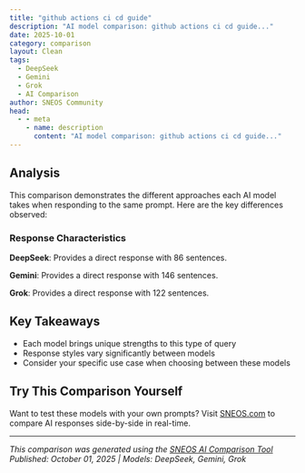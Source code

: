 ```yaml
---
title: "github actions ci cd guide"
description: "AI model comparison: github actions ci cd guide..."
date: 2025-10-01
category: comparison
layout: Clean
tags:
  - DeepSeek
  - Gemini
  - Grok
  - AI Comparison
author: SNEOS Community
head:
  - - meta
    - name: description
      content: "AI model comparison: github actions ci cd guide..."
---
```


<ChatComparison
  title="github actions ci cd guide"
  prompt="github actions ci cd guide"
  :responses='{"DeepSeek": "I\u0027ll provide you with a comprehensive guide to GitHub Actions CI/CD, covering everything from basics to advanced workflows.\n\n## What is GitHub Actions?\n\nGitHub Actions is a CI/CD platform that allows you to automate your build, test, and deployment pipeline directly from your GitHub repository.\n\n## Key Concepts\n\n- **Workflows**: Automated processes defined in YAML files\n- **Events**: Triggers that start workflows (push, pull request, etc.)\n- **Jobs**: Sets of steps that execute on the same runner\n- **Steps**: Individual tasks that run commands or actions\n- **Actions**: Reusable units of code\n- **Runners**: Servers that run your workflows\n\n## Basic Workflow Structure\n\n\u0060\u0060\u0060yaml\nname: CI Pipeline\n\non:\n push:\n branches: [ main, develop ]\n pull_request:\n branches: [ main ]\n\njobs:\n build:\n runs-on: ubuntu-latest\n \n steps:\n - name: Checkout code\n uses: actions/checkout@v4\n \n - name: Setup Node.js\n uses: actions/setup-node@v4\n with:\n node-version: \u002718\u0027\n \n - name: Install dependencies\n run: npm install\n \n - name: Run tests\n run: npm test\n \n - name: Build project\n run: npm run build\n\u0060\u0060\u0060\n\n## Common Workflow Examples\n\n### 1. Node.js Application\n\n\u0060\u0060\u0060yaml\nname: Node.js CI\n\non:\n push:\n branches: [ main ]\n pull_request:\n branches: [ main ]\n\njobs:\n test:\n runs-on: ubuntu-latest\n \n strategy:\n matrix:\n node-version: [16.x, 18.x, 20.x]\n \n steps:\n - uses: actions/checkout@v4\n - name: Use Node.js ${{ matrix.node-version }}\n uses: actions/setup-node@v4\n with:\n node-version: ${{ matrix.node-version }}\n cache: \u0027npm\u0027\n - run: npm ci\n - run: npm run build --if-present\n - run: npm test\n \n deploy:\n needs: test\n runs-on: ubuntu-latest\n if: github.ref == \u0027refs/heads/main\u0027\n \n steps:\n - uses: actions/checkout@v4\n - uses: actions/setup-node@v4\n with:\n node-version: \u002718\u0027\n - run: npm ci\n - run: npm run build\n - name: Deploy to production\n run: echo \u0022Deploying to production...\u0022\n\u0060\u0060\u0060\n\n### 2. Python Application\n\n\u0060\u0060\u0060yaml\nname: Python CI\n\non: [push, pull_request]\n\njobs:\n test:\n runs-on: ubuntu-latest\n strategy:\n matrix:\n python-version: [\u00273.8\u0027, \u00273.9\u0027, \u00273.10\u0027, \u00273.11\u0027]\n \n steps:\n - uses: actions/checkout@v4\n - name: Set up Python ${{ matrix.python-version }}\n uses: actions/setup-python@v4\n with:\n python-version: ${{ matrix.python-version }}\n cache: \u0027pip\u0027\n - name: Install dependencies\n run: |\n python -m pip install --upgrade pip\n pip install -r requirements.txt\n pip install pytest\n - name: Run tests\n run: pytest\n\u0060\u0060\u0060\n\n### 3. Docker Build and Push\n\n\u0060\u0060\u0060yaml\nname: Docker CI\n\non:\n push:\n branches: [ main ]\n tags: [ \u0027v*\u0027 ]\n\njobs:\n build:\n runs-on: ubuntu-latest\n \n steps:\n - uses: actions/checkout@v4\n \n - name: Build Docker image\n run: docker build -t my-app:${{ github.sha }} .\n \n - name: Log in to Docker Hub\n if: github.event_name != \u0027pull_request\u0027\n uses: docker/login-action@v2\n with:\n username: ${{ secrets.DOCKER_USERNAME }}\n password: ${{ secrets.DOCKER_PASSWORD }}\n \n - name: Push Docker image\n if: github.event_name != \u0027pull_request\u0027\n run: |\n docker tag my-app:${{ github.sha }} ${{ secrets.DOCKER_USERNAME }}/my-app:latest\n docker push ${{ secrets.DOCKER_USERNAME }}/my-app:latest\n\u0060\u0060\u0060\n\n## Advanced Features\n\n### 1. Matrix Builds\n\n\u0060\u0060\u0060yaml\njobs:\n test:\n runs-on: ${{ matrix.os }}\n strategy:\n matrix:\n os: [ubuntu-latest, windows-latest, macos-latest]\n node-version: [16.x, 18.x, 20.x]\n exclude:\n - os: windows-latest\n node-version: 16.x\n\u0060\u0060\u0060\n\n### 2. Environment-specific Deployments\n\n\u0060\u0060\u0060yaml\ndeploy-staging:\n runs-on: ubuntu-latest\n environment: staging\n steps:\n - run: echo \u0022Deploying to staging...\u0022\n \ndeploy-production:\n runs-on: ubuntu-latest\n environment: production\n steps:\n - run: echo \u0022Deploying to production...\u0022\n\u0060\u0060\u0060\n\n### 3. Caching for Faster Builds\n\n\u0060\u0060\u0060yaml\n- name: Cache node modules\n uses: actions/cache@v3\n with:\n path: node_modules\n key: ${{ runner.os }}-node-${{ hashFiles(\u0027**/package-lock.json\u0027) }}\n restore-keys: |\n ${{ runner.os }}-node-\n\u0060\u0060\u0060\n\n### 4. Conditional Steps\n\n\u0060\u0060\u0060yaml\nsteps:\n - name: Deploy to staging\n if: github.ref == \u0027refs/heads/develop\u0027\n run: echo \u0022Deploying to staging\u0022\n \n - name: Deploy to production\n if: github.ref == \u0027refs/heads/main\u0027 \u0026\u0026 github.event_name == \u0027push\u0027\n run: echo \u0022Deploying to production\u0022\n\u0060\u0060\u0060\n\n## Best Practices\n\n### 1. Security\n\u0060\u0060\u0060yaml\n# Use secrets for sensitive data\n- name: Deploy\n env:\n API_KEY: ${{ secrets.API_KEY }}\n\u0060\u0060\u0060\n\n### 2. Efficient Workflows\n\u0060\u0060\u0060yaml\n# Use concurrency to prevent multiple runs\nconcurrency:\n group: ${{ github.workflow }}-${{ github.ref }}\n cancel-in-progress: true\n\u0060\u0060\u0060\n\n### 3. Reusable Workflows\n\n**Shared workflow (.github/workflows/deploy.yml):**\n\u0060\u0060\u0060yaml\nname: Reusable Deploy\n\non:\n workflow_call:\n inputs:\n environment:\n required: true\n type: string\n\njobs:\n deploy:\n runs-on: ubuntu-latest\n environment: ${{ inputs.environment }}\n steps:\n - run: echo \u0022Deploying to ${{ inputs.environment }}\u0022\n\u0060\u0060\u0060\n\n**Calling workflow:**\n\u0060\u0060\u0060yaml\njobs:\n call-deploy:\n uses: ./.github/workflows/deploy.yml\n with:\n environment: \u0027production\u0027\n\u0060\u0060\u0060\n\n## Complete Example: Full CI/CD Pipeline\n\n\u0060\u0060\u0060yaml\nname: Full CI/CD Pipeline\n\non:\n push:\n branches: [ main, develop ]\n pull_request:\n branches: [ main ]\n\nenv:\n NODE_VERSION: \u002718\u0027\n\njobs:\n lint:\n runs-on: ubuntu-latest\n steps:\n - uses: actions/checkout@v4\n - uses: actions/setup-node@v4\n with:\n node-version: ${{ env.NODE_VERSION }}\n - run: npm ci\n - run: npm run lint\n\n test:\n runs-on: ubuntu-latest\n needs: lint\n steps:\n - uses: actions/checkout@v4\n - uses: actions/setup-node@v4\n with:\n node-version: ${{ env.NODE_VERSION }}\n - run: npm ci\n - run: npm test -- --coverage\n - uses: codecov/codecov-action@v3\n\n build:\n runs-on: ubuntu-latest\n needs: test\n steps:\n - uses: actions/checkout@v4\n - uses: actions/setup-node@v4\n with:\n node-version: ${{ env.NODE_VERSION }}\n - run: npm ci\n - run: npm run build\n - uses: actions/upload-artifact@v3\n with:\n name: build-artifacts\n path: dist/\n\n deploy-staging:\n runs-on: ubuntu-latest\n needs: build\n if: github.ref == \u0027refs/heads/develop\u0027\n environment: staging\n steps:\n - uses: actions/download-artifact@v3\n with:\n name: build-artifacts\n - run: echo \u0022Deploying to staging...\u0022\n\n deploy-production:\n runs-on: ubuntu-latest\n needs: build\n if: github.ref == \u0027refs/heads/main\u0027\n environment: production\n steps:\n - uses: actions/download-artifact@v3\n with:\n name: build-artifacts\n - run: echo \u0022Deploying to production...\u0022\n\u0060\u0060\u0060\n\n## Setting Up Secrets\n\n1. Go to your repository settings\n2. Click on \u0022Secrets and variables\u0022 \u003E \u0022Actions\u0022\n3. Add secrets like:\n - \u0060DOCKER", "Gemini": "## GitHub Actions CI/CD Guide: A Comprehensive Overview\n\nThis guide provides a comprehensive overview of using GitHub Actions for Continuous Integration and Continuous Deployment (CI/CD). We\u0027ll cover the fundamentals, create a basic workflow, and explore more advanced concepts.\n\n**What are GitHub Actions?**\n\nGitHub Actions is a powerful platform built directly into GitHub that allows you to automate tasks within your software development workflow. You can use it for:\n\n* **Continuous Integration (CI):** Automatically build, test, and validate code changes.\n* **Continuous Delivery (CD):** Automatically deploy code changes to various environments.\n* **Automation:** Automate other tasks like issue triaging, dependency updates, and more.\n\n**Key Concepts:**\n\n* **Workflow:** A configurable automated process that you define as YAML files in your repository. Workflows are defined under the \u0060.github/workflows\u0060 directory.\n* **Event:** A specific activity in a repository that triggers a workflow, such as a \u0060push\u0060, \u0060pull_request\u0060, or scheduled event (cron).\n* **Job:** A set of steps that run on the same runner. Jobs are executed in parallel by default.\n* **Step:** An individual task within a job. It can be executing a shell command, running an Action, or uploading/downloading artifacts.\n* **Action:** A reusable component that performs a specific task. Actions can be created by GitHub, the community, or you. They are generally written in JavaScript or Docker.\n* **Runner:** A server that runs your workflows. GitHub provides hosted runners (Linux, macOS, Windows), or you can use self-hosted runners for more control and customization.\n* **Secrets:** Sensitive information like API keys, passwords, and tokens that you need to access from your workflows. Store them securely in GitHub repository settings.\n* **Artifacts:** Files generated during a workflow run that you can store and share, such as build outputs or test reports.\n\n**Basic Workflow Structure (YAML File):**\n\n\u0060\u0060\u0060yaml\nname: My CI/CD Workflow # Workflow Name (Descriptive)\n\non: # Triggers for the workflow\n push:\n branches: [ main ] # Trigger on push events to the \u0027main\u0027 branch\n pull_request:\n branches: [ main ] # Trigger on pull requests targeting the \u0027main\u0027 branch\n\njobs:\n build: # Job Name\n runs-on: ubuntu-latest # Runner environment (Operating System)\n\n steps:\n - name: Checkout code # Step Name\n uses: actions/checkout@v3 # Use the \u0027checkout\u0027 action to get the code\n\n - name: Set up Python 3.9\n uses: actions/setup-python@v4\n with:\n python-version: 3.9\n\n - name: Install dependencies\n run: |\n python -m pip install --upgrade pip\n pip install -r requirements.txt # Assuming a \u0027requirements.txt\u0027 file\n\n - name: Run tests\n run: python -m pytest # Assuming pytest is used for testing\n\n deploy: # Deploy Job (runs only if the build job succeeds)\n needs: build # Specifies that this job will not start until the job called build completes successfully.\n runs-on: ubuntu-latest\n steps:\n - name: Deploy to production\n run: echo \u0022Deploying to production...\u0022\n\u0060\u0060\u0060\n\n**Explanation of the Basic Workflow:**\n\n1. **\u0060name:\u0060**: Defines a human-readable name for your workflow.\n2. **\u0060on:\u0060**: Specifies when the workflow should be triggered.\n * \u0060push:\u0060 Triggers the workflow when code is pushed.\n * \u0060pull_request:\u0060 Triggers the workflow when a pull request is created or updated.\n * \u0060branches:\u0060 Restricts the triggering to specific branches (e.g., \u0060main\u0060).\n3. **\u0060jobs:\u0060**: Contains one or more jobs that define the workflow\u0027s actions.\n * **\u0060build:\u0060**: This job builds and tests the code.\n * \u0060runs-on:\u0060 Specifies the type of runner to use (e.g., \u0060ubuntu-latest\u0060).\n * **\u0060steps:\u0060**: A sequence of tasks within the job.\n * \u0060name:\u0060 A descriptive name for the step.\n * \u0060uses:\u0060 References a pre-built Action (e.g., \u0060actions/checkout@v3\u0060).\n * \u0060run:\u0060 Executes a shell command.\n * **\u0060deploy:\u0060**: This job (optionally) deploys the code if the build job is successful.\n * \u0060needs: build\u0060 This job depends on the \u0060build\u0060 job and will only run if the \u0060build\u0060 job completes successfully.\n\n**Creating Your First Workflow:**\n\n1. **Create a \u0060.github/workflows\u0060 directory** in your repository\u0027s root.\n2. **Create a YAML file** inside the directory (e.g., \u0060main.yml\u0060).\n3. **Paste the basic workflow code** into the YAML file.\n4. **Customize the workflow** to match your project\u0027s needs (e.g., adjust the Python version, testing commands, etc.).\n5. **Commit and push** the changes to your repository.\n\nNow, whenever you push to the \u0060main\u0060 branch or create a pull request targeting the \u0060main\u0060 branch, the workflow will run. You can view the workflow execution in the \u0022Actions\u0022 tab of your GitHub repository.\n\n**Beyond the Basics: Advanced Concepts**\n\n* **Environment Variables:**\n * Access environment variables using \u0060 ${{ env.VARIABLE_NAME }}\u0060.\n * Define environment variables at the workflow, job, or step level.\n* **Secrets Management:**\n * Store sensitive data (API keys, passwords) as secrets in your repository settings.\n * Access secrets in your workflows using \u0060 ${{ secrets.SECRET_NAME }}\u0060. **Never hardcode secrets in your workflow files!**\n* **Caching Dependencies:**\n * Use the \u0060actions/cache@v3\u0060 action to cache dependencies (e.g., Python packages, Node.js modules) between workflow runs, speeding up execution.\n\n \u0060\u0060\u0060yaml\n - name: Cache pip dependencies\n uses: actions/cache@v3\n with:\n path: ~/.cache/pip\n key: ${{ runner.os }}-pip-${{ hashFiles(\u0027**/requirements.txt\u0027) }}\n restore-keys: |\n ${{ runner.os }}-pip-\n \u0060\u0060\u0060\n\n* **Matrix Builds:**\n * Run the same job with different configurations (e.g., different Python versions, operating systems).\n\n \u0060\u0060\u0060yaml\n jobs:\n build:\n runs-on: ubuntu-latest\n strategy:\n matrix:\n python-version: [3.7, 3.8, 3.9]\n steps:\n - name: Checkout code\n uses: actions/checkout@v3\n - name: Set up Python ${{ matrix.python-version }}\n uses: actions/setup-python@v4\n with:\n python-version: ${{ matrix.python-version }}\n - name: Install dependencies\n run: |\n python -m pip install --upgrade pip\n pip install -r requirements.txt\n - name: Run tests\n run: python -m pytest\n \u0060\u0060\u0060\n\n* **Workflow Status Badges:**\n * Add a badge to your README to display the current status of your workflow.\n * The badge URL can be found in the Actions tab of your repository.\n\n \u0060\u0060\u0060markdown\n [![Build Status](https://github.com/\u003Cyour_username\u003E/\u003Cyour_repository\u003E/actions/workflows/\u003Cyour_workflow_file\u003E.yml/badge.svg)](https://github.com/\u003Cyour_username\u003E/\u003Cyour_repository\u003E/actions/workflows/\u003Cyour_workflow_file\u003E.yml)\n \u0060\u0060\u0060\n\n* **Conditional Execution:**\n * Use \u0060if:\u0060 statements to conditionally execute steps or jobs based on certain conditions.\n\n \u0060\u0060\u0060yaml\n - name: Deploy to production\n if: github.ref == \u0027refs/heads/main\u0027 # Deploy only when pushing to main\n run: echo \u0022Deploying to production...\u0022\n \u0060\u0060\u0060\n\n* **Using Docker in Workflows:**\n\n \u0060\u0060\u0060yaml\n jobs:\n build:\n runs-on: ubuntu-latest\n container:\n image: node:16 # Use a Node.js 16 Docker image\n steps:\n - name: Checkout code\n uses: actions/checkout@v3\n - name: Install dependencies\n run: npm install\n - name: Run tests\n run: npm test\n \u0060\u0060\u0060\n\n* **Continuous Deployment (CD) Examples:**\n\n * **Deploy to AWS S3:** Use the \u0060aws-actions/configure-aws-credentials@v3\u0060 and \u0060aws-actions/s3-sync@v3\u0060 actions.\n\n \u0060\u0060\u0060yaml\n - name: Configure AWS Credentials\n uses: aws-actions/configure-aws-credentials@v3\n with:\n aws-access-key-id: ${{ secrets.AWS_ACCESS_KEY_ID }}\n aws-secret-access-key: ${{ secrets.AWS_SECRET_ACCESS_KEY }}\n aws-region: us-east-1\n\n - name: Deploy to S3 bucket\n uses: aws-actions/s3-sync@v3\n with:\n args: --acl public-read --delete\n bucket: my-s3-bucket\n local-dir: ./dist\n \u0060\u0060\u0060\n\n * **Deploy to Heroku:** Use the \u0060heroku/action-heroku-deploy@v2\u0060 action.\n\n \u0060\u0060\u0060yaml\n - name: Deploy to Heroku\n uses: heroku/action-heroku-deploy@v2\n with:\n heroku_api_key: ${{ secrets.HEROKU_API_KEY }}\n heroku_app_name: your-heroku-app-name\n heroku_email: your@email.com\n usedocker: true # Deploy with Docker if you have a Dockerfile\n \u0060\u0060\u0060\n\n**Best Practices:**\n\n* **Use existing Actions:** Leverage pre-built Actions from the GitHub Marketplace or create your own reusable Actions.\n* **Secure secrets:** Store sensitive information securely using GitHub Secrets.\n* **Keep workflows DRY:** Avoid repeating code by creating reusable Actions or workflow templates.\n* **Test your workflows:** Manually trigger workflows and review the logs to ensure they are working correctly.\n* **Monitor workflow performance:** Track the execution time of your workflows and optimize them for speed.\n* **Use linters and formatters:** Integrate linters and formatters into your workflow to enforce code style and prevent errors.\n* **Implement proper error handling:** Use \u0060try...catch\u0060 blocks or \u0060set-output\u0060 to handle errors gracefully and provide informative messages.\n\n**Troubleshooting Tips:**\n\n* **Review workflow logs:** The workflow logs provide detailed information about each step\u0027s execution.\n* **Use \u0060set -x\u0060 for debugging:** Add \u0060set -x\u0060 to your \u0060run\u0060 commands to print each command before it\u0027s executed, helping you identify errors.\n* **Check the GitHub Actions documentation:** The official documentation provides comprehensive information about all features and options.\n* **Search for solutions online:** Many developers have encountered similar issues, so searching online forums and communities can often provide solutions.\n\n**Resources:**\n\n* **GitHub Actions Documentation:** [https://docs.github.com/en/actions](https://docs.github.com/en/actions)\n* **GitHub Marketplace:** [https://github.com/marketplace?type=actions](https://github.com/marketplace?type=actions)\n* **GitHub Actions Community Forum:** [https://github.community/c/github-actions/6](https://github.community/c/github-actions/6)\n\nThis guide provides a solid foundation for using GitHub Actions for CI/CD. Start with a basic workflow and gradually incorporate more advanced features as your project evolves. Remember to consult the documentation and community resources for help along the way. Good luck!\n", "Grok": "### GitHub Actions CI/CD Guide\n\nGitHub Actions is a powerful tool for automating workflows directly in your GitHub repository. It enables Continuous Integration (CI) and Continuous Deployment (CD) by allowing you to build, test, and deploy your code with custom workflows. This guide will walk you through the process of setting up CI/CD using GitHub Actions.\n\n---\n\n## Table of Contents\n1. **What is GitHub Actions?**\n2. **Key Concepts of GitHub Actions**\n3. **Setting Up a Basic CI Workflow**\n4. **Setting Up a CD Workflow**\n5. **Advanced CI/CD Features**\n6. **Best Practices for GitHub Actions**\n7. **Common Use Cases**\n8. **Troubleshooting and Debugging**\n\n---\n\n## 1. What is GitHub Actions?\nGitHub Actions is a CI/CD platform integrated with GitHub that allows you to automate workflows for your projects. You can use it to:\n- Build and test your code on every commit or pull request (CI).\n- Deploy your application to various environments (CD).\n- Automate repetitive tasks like issue triaging, linting, or running scripts.\n\n## 2. Key Concepts of GitHub Actions\n- **Workflow**: A configurable automated process defined in a YAML file.\n- **Event**: Triggers a workflow (e.g., \u0060push\u0060, \u0060pull_request\u0060, \u0060schedule\u0060).\n- **Job**: A set of steps executed on a runner.\n- **Step**: An individual task in a job (e.g., running a command or using an action).\n- **Action**: A reusable unit of code (e.g., checking out code, running tests).\n- **Runner**: A virtual machine or environment where jobs are executed (GitHub-hosted or self-hosted).\n\nWorkflow files are stored in the \u0060.github/workflows/\u0060 directory of your repository.\n\n---\n\n## 3. Setting Up a Basic CI Workflow\nA CI workflow typically builds and tests your code whenever there\u0027s a push or pull request.\n\n### Step 1: Create a Workflow File\n1. In your repository, create a folder named \u0060.github/workflows/\u0060.\n2. Inside it, create a file named \u0060ci.yml\u0060 (or any name you prefer).\n3. Add the following content to \u0060ci.yml\u0060:\n\n\u0060\u0060\u0060yaml\nname: CI Pipeline\n\non:\n push:\n branches: [ main, develop ]\n pull_request:\n branches: [ main, develop ]\n\njobs:\n build-and-test:\n runs-on: ubuntu-latest\n steps:\n # Step 1: Checkout the code\n - name: Checkout code\n uses: actions/checkout@v3\n\n # Step 2: Set up the environment (e.g., Node.js)\n - name: Set up Node.js\n uses: actions/setup-node@v3\n with:\n node-version: \u002716\u0027\n cache: \u0027npm\u0027\n\n # Step 3: Install dependencies\n - name: Install dependencies\n run: npm install\n\n # Step 4: Run tests\n - name: Run tests\n run: npm test\n\u0060\u0060\u0060\n\n### Step 2: Explanation of the Workflow\n- **\u0060name\u0060**: Name of the workflow (optional).\n- **\u0060on\u0060**: Specifies the events that trigger the workflow (\u0060push\u0060 and \u0060pull_request\u0060).\n- **\u0060jobs\u0060**: Defines the tasks to run. Here, we have one job called \u0060build-and-test\u0060.\n- **\u0060runs-on\u0060**: Specifies the runner (e.g., \u0060ubuntu-latest\u0060 for a GitHub-hosted runner).\n- **\u0060steps\u0060**: Each step performs a specific task, like checking out code or running tests.\n- **\u0060uses\u0060**: Refers to a pre-built action from the GitHub Marketplace or a specific repository.\n- **\u0060run\u0060**: Executes a shell command.\n\n### Step 3: Commit and Push\nCommit and push the workflow file to your repository. GitHub Actions will automatically run the workflow on the specified events.\n\n### Step 4: View Workflow Runs\nGo to the \u0022Actions\u0022 tab in your GitHub repository to see the workflow runs, logs, and status.\n\n---\n\n## 4. Setting Up a CD Workflow\nA CD workflow automates deployment to an environment (e.g., AWS, Azure, Heroku) after a successful CI build.\n\n### Example: Deploy to AWS S3\nBelow is an example of a CD workflow that deploys a static website to AWS S3 after a successful build.\n\n#### Step 1: Add Secrets\nStore sensitive information like AWS credentials in GitHub Secrets:\n1. Go to your repository \u003E **Settings** \u003E **Secrets and variables** \u003E **Actions**.\n2. Add the following secrets:\n - \u0060AWS_ACCESS_KEY_ID\u0060\n - \u0060AWS_SECRET_ACCESS_KEY\u0060\n - \u0060AWS_REGION\u0060\n - \u0060S3_BUCKET_NAME\u0060\n\n#### Step 2: Create a CD Workflow\nAdd the following content to \u0060.github/workflows/cd.yml\u0060:\n\n\u0060\u0060\u0060yaml\nname: CD Pipeline\n\non:\n push:\n branches: [ main ]\n\njobs:\n deploy:\n runs-on: ubuntu-latest\n steps:\n # Step 1: Checkout the code\n - name: Checkout code\n uses: actions/checkout@v3\n\n # Step 2: Set up Node.js (if needed)\n - name: Set up Node.js\n uses: actions/setup-node@v3\n with:\n node-version: \u002716\u0027\n cache: \u0027npm\u0027\n\n # Step 3: Build the project\n - name: Build\n run: |\n npm install\n npm run build\n\n # Step 4: Configure AWS credentials\n - name: Configure AWS Credentials\n uses: aws-actions/configure-aws-credentials@v1\n with:\n aws-access-key-id: ${{ secrets.AWS_ACCESS_KEY_ID }}\n aws-secret-access-key: ${{ secrets.AWS_SECRET_ACCESS_KEY }}\n aws-region: ${{ secrets.AWS_REGION }}\n\n # Step 5: Deploy to S3\n - name: Deploy to S3\n run: aws s3 sync ./dist/ s3://${{ secrets.S3_BUCKET_NAME }}/ --delete\n\u0060\u0060\u0060\n\n#### Explanation:\n- The workflow triggers only on pushes to the \u0060main\u0060 branch.\n- It builds the project and deploys the contents of the \u0060dist\u0060 folder to an S3 bucket.\n- Secrets are accessed using \u0060${{ secrets.SECRET_NAME }}\u0060.\n\n#### Step 3: Commit and Push\nPush the \u0060cd.yml\u0060 file to your repository. The deployment will run automatically on a push to the \u0060main\u0060 branch.\n\n---\n\n## 5. Advanced CI/CD Features\n- **Matrix Testing**: Test your code across multiple environments or versions.\n \u0060\u0060\u0060yaml\n jobs:\n test:\n runs-on: ubuntu-latest\n strategy:\n matrix:\n node-version: [12, 14, 16]\n steps:\n - uses: actions/setup-node@v3\n with:\n node-version: ${{ matrix.node-version }}\n - run: npm install\n - run: npm test\n \u0060\u0060\u0060\n\n- **Artifacts**: Store build outputs (e.g., compiled files) for later use.\n \u0060\u0060\u0060yaml\n - name: Upload build artifact\n uses: actions/upload-artifact@v3\n with:\n name: build-files\n path: ./dist\n \u0060\u0060\u0060\n\n- **Caching**: Cache dependencies to speed up builds.\n \u0060\u0060\u0060yaml\n - name: Cache dependencies\n uses: actions/cache@v3\n with:\n path: ~/.npm\n key: ${{ runner.os }}-node-${{ hashFiles(\u0027**/package-lock.json\u0027) }}\n \u0060\u0060\u0060\n\n- **Conditional Jobs**: Run jobs only under specific conditions.\n \u0060\u0060\u0060yaml\n jobs:\n deploy:\n if: github.ref == \u0027refs/heads/main\u0027\n runs-on: ubuntu-latest\n steps:\n - run: echo \u0022Deploying...\u0022\n \u0060\u0060\u0060\n\n---\n\n## 6. Best Practices for GitHub Actions\n- **Separate CI and CD Workflows**: Use different workflows for CI (testing) and CD (deployment).\n- **Use Secrets for Sensitive Data**: Never hardcode credentials in workflow files.\n- **Optimize Workflow Performance**: Cache dependencies and use artifacts to avoid redundant work.\n- **Limit Workflow Triggers**: Restrict workflows to specific branches or events to avoid unnecessary runs.\n- **Test Workflows Locally**: Use tools like \u0060act\u0060 to test workflows on your local machine before pushing.\n- **Monitor Workflow Runs**: Regularly check the \u0022Actions\u0022 tab for failed runs or performance bottlenecks.\n\n---\n\n## 7. Common Use Cases\n- **Node.js Projects**: Build, test with Jest, and deploy to Heroku or AWS.\n- **Python Projects**: Run tests with \u0060pytest\u0060 and deploy to AWS Lambda.\n- **Static Websites**: Build with Hugo or Gatsby and deploy to GitHub Pages or S3.\n- **Docker**: Build and push Docker images to Docker Hub or GitHub Container Registry.\n \u0060\u0060\u0060yaml\n - name: Build and push Docker image\n uses: docker/build-push-action@v3\n with:\n push: true\n tags: user/app:latest\n \u0060\u0060\u0060\n\n---\n\n## 8. Troubleshooting and Debugging\n- **Check Logs**: Detailed logs for each step are available in the \u0022Actions\u0022 tab.\n- **Use \u0060act\u0060 for Local Testing**: Run \u0060act\u0060 (a local GitHub Actions runner) to test workflows locally.\n- **Verbose Output**: Add \u0060DEBUG\u0060 environment variables to actions for more detailed logs.\n \u0060\u0060\u0060yaml\n env:\n DEBUG: \u0027*\u0027\n \u0060\u0060\u0060\n\n- **Common Issues**:\n - **Permission Denied**: Ensure secrets and permissions are set correctly.\n - **Workflow Not Triggering**: Check the \u0060on\u0060 event and branch names.\n - **Out of Minutes**: GitHub Actions has a usage limit for free plans; monitor usage in the \u0022Billing\u0022 section.\n\n---\n\n## Conclusion\nGitHub Actions is a versatile tool for automating CI/CD pipelines. By creating simple workflows, you can automate testing, building, and deploying your applications. Start with basic workflows and"}' 
  published-date="19:49"
/>

## Analysis

This comparison demonstrates the different approaches each AI model takes when responding to the same prompt. Here are the key differences observed:

### Response Characteristics

**DeepSeek**: Provides a direct response with 86 sentences. 

**Gemini**: Provides a direct response with 146 sentences. 

**Grok**: Provides a direct response with 122 sentences. 

## Key Takeaways

- Each model brings unique strengths to this type of query
- Response styles vary significantly between models
- Consider your specific use case when choosing between these models

## Try This Comparison Yourself

Want to test these models with your own prompts? Visit [SNEOS.com](https://sneos.com) to compare AI responses side-by-side in real-time.

---

*This comparison was generated using the [SNEOS AI Comparison Tool](https://sneos.com)*
*Published: October 01, 2025 | Models: DeepSeek, Gemini, Grok*

